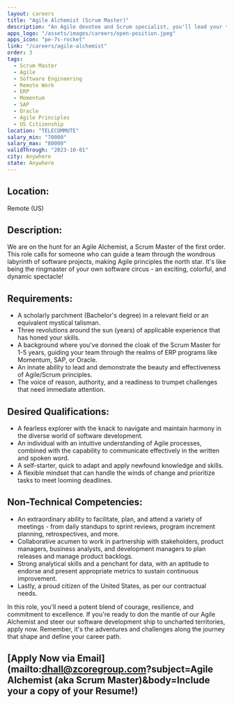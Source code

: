 ```yaml
---
layout: careers
title: "Agile Alchemist (Scrum Master)"
description: "An Agile devotee and Scrum specialist, you'll lead your team through the vibrant kaleidoscope of software projects, making them dance to the rhythm of Agile principles. Be the fearless ringmaster in our software circus, all from your own magical realm (home)."
apps_logo: "/assets/images/careers/open-position.jpeg"
apps_icon: "pe-7s-rocket"
link: "/careers/agile-alchemist"
order: 3
tags:
  - Scrum Master
  - Agile
  - Software Engineering
  - Remote Work
  - ERP
  - Momentum
  - SAP
  - Oracle
  - Agile Principles
  - US Citizenship
location: "TELECOMMUTE"
salary_min: "70000"
salary_max: "80000"
validThrough: "2023-10-01"
city: Anywhere
state: Anywhere
---
```


## Location:

Remote (US)

## Description:

We are on the hunt for an Agile Alchemist, a Scrum Master of the first order. This role calls for someone who can guide a team through the wondrous labyrinth of software projects, making Agile principles the north star. It's like being the ringmaster of your own software circus - an exciting, colorful, and dynamic spectacle!

## Requirements:

- A scholarly parchment (Bachelor's degree) in a relevant field or an equivalent mystical talisman.
- Three revolutions around the sun (years) of applicable experience that has honed your skills.
- A background where you've donned the cloak of the Scrum Master for 1-5 years, guiding your team through the realms of ERP programs like Momentum, SAP, or Oracle.
- An innate ability to lead and demonstrate the beauty and effectiveness of Agile/Scrum principles.
- The voice of reason, authority, and a readiness to trumpet challenges that need immediate attention.

## Desired Qualifications:

- A fearless explorer with the knack to navigate and maintain harmony in the diverse world of software development.
- An individual with an intuitive understanding of Agile processes, combined with the capability to communicate effectively in the written and spoken word.
- A self-starter, quick to adapt and apply newfound knowledge and skills.
- A flexible mindset that can handle the winds of change and prioritize tasks to meet looming deadlines.

## Non-Technical Competencies:

- An extraordinary ability to facilitate, plan, and attend a variety of meetings - from daily standups to sprint reviews, program increment planning, retrospectives, and more.
- Collaborative acumen to work in partnership with stakeholders, product managers, business analysts, and development managers to plan releases and manage product backlogs.
- Strong analytical skills and a penchant for data, with an aptitude to endorse and present appropriate metrics to sustain continuous improvement.
- Lastly, a proud citizen of the United States, as per our contractual needs.

In this role, you'll need a potent blend of courage, resilience, and commitment to excellence. If you're ready to don the mantle of our Agile Alchemist and steer our software development ship to uncharted territories, apply now. Remember, it's the adventures and challenges along the journey that shape and define your career path.

## [Apply Now via Email](mailto:dhall@zcoregroup.com?subject=Agile Alchemist (aka Scrum Master)&body=Include your a copy of your Resume!)
